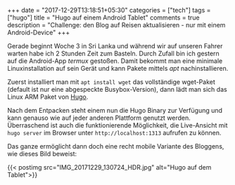 +++
date = "2017-12-29T13:18:51+05:30"
categories = ["tech"]
tags = ["hugo"]
title = "Hugo auf einem Android Tablet"
comments = true
description = "Challenge: den Blog auf Reisen aktualisieren - nur mit einem Android-Device"
+++

Gerade beginnt Woche 3 in Sri Lanka und während wir auf unseren Fahrer warten habe ich 2 Stunden Zeit zum Basteln. 
Durch Zufall bin ich gestern auf die Android-App _termux_ gestoßen. Damit bekommt man eine minimale Linuxinstallation auf sein Gerät 
und kann Pakete mittels _apt_ nachinstallieren.

Zuerst installiert man mit `apt install wget` das vollständige wget-Paket (default ist nur eine abgespeckte Busybox-Version), dann lädt
man sich das Linux ARM Paket von [Hugo][hugo].

Nach dem Entpacken steht einem nun die Hugo Binary zur Verfügung und kann genauso wie auf jeder anderen Plattform genutzt werden. 
Überraschend ist auch die funktionierende Möglichkeit, die Live-Ansicht mit `hugo server` im Browser unter `http://localhost:1313` aufrufen zu können.

Das ganze ermöglicht dann doch eine recht mobile Variante des Bloggens, wie dieses Bild beweist:

{{< postimg src="IMG_20171229_130724_HDR.jpg" alt="Hugo auf dem Tablet">}}

[hugo]: https://github.com/gohugoio/hugo/releases
